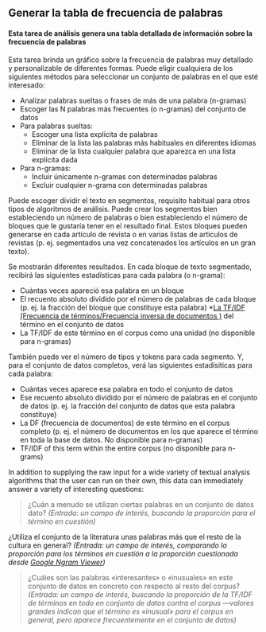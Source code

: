 ## Generar la tabla de frecuencia de palabras

#### Esta tarea de análisis genera una tabla detallada de información sobre la frecuencia de palabras

Esta tarea brinda un gráfico sobre la frecuencia de palabras muy detallado y personalizable de diferentes formas. Puede eligir cualquiera de los siguientes métodos para seleccionar un conjunto de palabras en el que esté interesado:

* Analizar palabras sueltas o frases de más de una palabra (n-gramas)
* Escoger las N palabras más frecuentes (o n-gramas)  del conjunto de datos
* Para palabras sueltas:
    * Escoger una lista explícita de palabras
    * Eliminar de la lista las palabras más habituales en diferentes idiomas
    * Eliminar de la lista cualquier palabra que aparezca en una lista explícita dada
* Para n-gramas:
    * Incluir únicamente n-gramas con determinadas palabras
    * Excluir cualquier n-grama con determinadas palabras

Puede escoger dividir el texto en segmentos, requisito habitual para otros tipos de algoritmos de análisis. Puede crear los segmentos bien estableciendo un número de palabras o bien estableciendo el número de bloques que le gustaría tener en el resultado final. Estos bloques pueden generarse en cada artículo de revista o en varias listas de artículos de revistas (p. ej. segmentados una vez concatenados los artículos en un gran texto).

Se mostrarán diferentes resultados. En cada bloque de texto segmentado, recibirá las siguientes estadísticas para cada palabra (o n-grama):

* Cuántas veces apareció esa palabra en un bloque
* El recuento absoluto dividido por el número de palabras de cada bloque (p. ej. la fracción del bloque que constituye esta palabra)
*[La TF/IDF (Frecuencia de términos/Frecuencia inversa de documentos )](https://en.wikipedia.org/wiki/Tf%E2%80%93idf) del término en el conjunto de datos
* La TF/IDF de este término en el corpus como una unidad (no disponible para n-gramas)

También puede ver el número de tipos y tokens para cada segmento. Y, para el conjunto de datos completos, verá las siguientes estadísiticas para cada palabra:

* Cuántas veces aparece esa palabra en todo el conjunto de datos
* Ese recuento absoluto dividido por el número de palabras en el conjunto de datos (p. ej. la fracción del conjunto de datos que esta palabra constituye)
* La DF (frecuencia de documentos) de este término en el corpus completo (p. ej. el número de documentos en los que aparece el término en toda la base de datos. No disponible para n-gramas)
* TF/IDF of this term within the entire corpus (no disponible para n-grams)

In addition to supplying the raw input for a wide variety of textual analysis algorithms that the user can run on their own, this data can immediately answer a variety of interesting questions:

> ¿Cuán a menudo se utilizan ciertas palabras en un conjunto de datos dato? *(Entrada: un campo de interés, buscando la proporción para el término en cuestión)*
>
¿Utiliza el conjunto de la literatura unas palabras más que el resto de la cultura en general? *(Entrada: un campo de interés, comparando la proporción para los términos en cuestión a la proporción cuestionada desde [Google Ngram Viewer](https://books.google.com/ngrams))*
>
> ¿Cuáles son las palabras «interesantes» o «inusuales» en este conjunto de datos en concreto con respecto al resto del corpus? *(Entrada: un campo de interés, buscando la proporción de la TF/IDF de términos en todo en conjunto de datos contra el corpus —valores grandes indican que el término es «inusual» para el corpus en general, pero aparece frecuentemente en el conjunto de datos)*